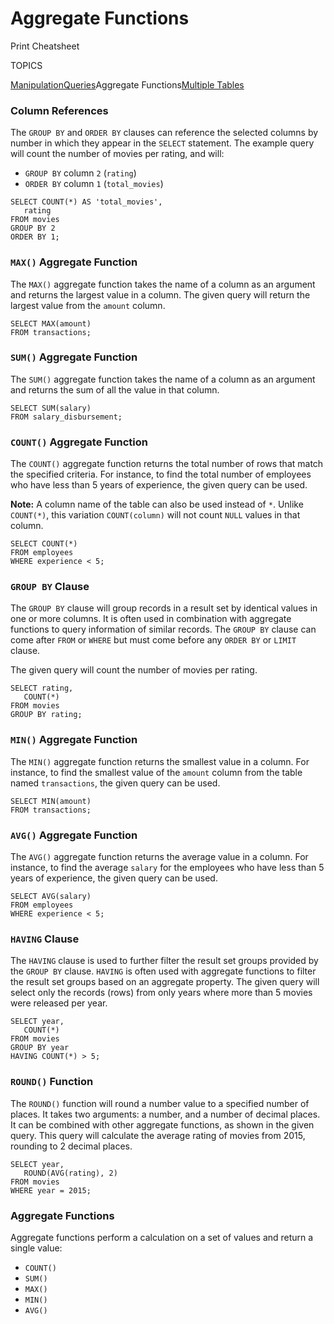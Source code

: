 # Aggregate Functions

Print Cheatsheet



TOPICS

[Manipulation](https://www.codecademy.com/learn/learn-sql/modules/learn-sql-manipulation/cheatsheet)[Queries](https://www.codecademy.com/learn/learn-sql/modules/learn-sql-queries/cheatsheet)Aggregate Functions[Multiple Tables](https://www.codecademy.com/learn/learn-sql/modules/learn-sql-multiple-tables/cheatsheet)

### Column References

The `GROUP BY` and `ORDER BY` clauses can reference the selected columns by number in which they appear in the `SELECT` statement. The example query will count the number of movies per rating, and will:

- `GROUP BY` column `2` (`rating`)
- `ORDER BY` column `1` (`total_movies`)

```
SELECT COUNT(*) AS 'total_movies', 
   rating 
FROM movies 
GROUP BY 2 
ORDER BY 1;
```

### `MAX()` Aggregate Function

The `MAX()` aggregate function takes the name of a column as an argument and returns the largest value in a column. The given query will return the largest value from the `amount` column.

```
SELECT MAX(amount) 
FROM transactions;
```

### `SUM()` Aggregate Function

The `SUM()` aggregate function takes the name of a column as an argument and returns the sum of all the value in that column.

```
SELECT SUM(salary)
FROM salary_disbursement;
```

### `COUNT()` Aggregate Function

The `COUNT()` aggregate function returns the total number of rows that match the specified criteria. For instance, to find the total number of employees who have less than 5 years of experience, the given query can be used.

**Note:** A column name of the table can also be used instead of `*`. Unlike `COUNT(*)`, this variation `COUNT(column)` will not count `NULL` values in that column.

```
SELECT COUNT(*)
FROM employees
WHERE experience < 5;
```

### `GROUP BY` Clause

The `GROUP BY` clause will group records in a result set by identical values in one or more columns. It is often used in combination with aggregate functions to query information of similar records. The `GROUP BY` clause can come after `FROM` or `WHERE` but must come before any `ORDER BY` or `LIMIT` clause.

The given query will count the number of movies per rating.

```
SELECT rating, 
   COUNT(*) 
FROM movies 
GROUP BY rating;
```

### `MIN()` Aggregate Function

The `MIN()` aggregate function returns the smallest value in a column. For instance, to find the smallest value of the `amount` column from the table named `transactions`, the given query can be used.

```
SELECT MIN(amount) 
FROM transactions;
```

### `AVG()` Aggregate Function

The `AVG()` aggregate function returns the average value in a column. For instance, to find the average `salary` for the employees who have less than 5 years of experience, the given query can be used.

```
SELECT AVG(salary)
FROM employees
WHERE experience < 5;
```

### `HAVING` Clause

The `HAVING` clause is used to further filter the result set groups provided by the `GROUP BY` clause. `HAVING` is often used with aggregate functions to filter the result set groups based on an aggregate property. The given query will select only the records (rows) from only years where more than 5 movies were released per year.

```
SELECT year, 
   COUNT(*) 
FROM movies 
GROUP BY year
HAVING COUNT(*) > 5;
```

### `ROUND()` Function

The `ROUND()` function will round a number value to a specified number of places. It takes two arguments: a number, and a number of decimal places. It can be combined with other aggregate functions, as shown in the given query. This query will calculate the average rating of movies from 2015, rounding to 2 decimal places.

```
SELECT year, 
   ROUND(AVG(rating), 2) 
FROM movies 
WHERE year = 2015;
```

### Aggregate Functions

Aggregate functions perform a calculation on a set of values and return a single value:

- `COUNT()`
- `SUM()`
- `MAX()`
- `MIN()`
- `AVG()`

